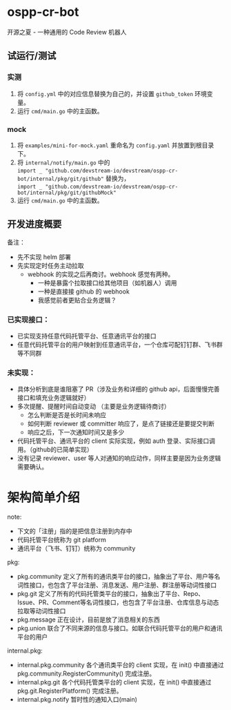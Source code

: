 # ospp-cr-bot
开源之夏 - 一种通用的 Code Review 机器人

## 试运行/测试
### 实测
1. 将 `config.yml` 中的对应信息替换为自己的，并设置 `github_token` 环境变量。
2. 运行 `cmd/main.go` 中的主函数。
### mock
1. 将 `examples/mini-for-mock.yaml` 重命名为 `config.yaml` 并放置到根目录下。
2. 将 `internal/notify/main.go` 中的  
`import _ "github.com/devstream-io/devstream/ospp-cr-bot/internal/pkg/git/github"` 替换为，  
`import _ "github.com/devstream-io/devstream/ospp-cr-bot/internal/pkg/git/githubMock"`
3. 运行 `cmd/main.go` 中的主函数。

## 开发进度概要
备注：
* 先不实现 helm 部署
* 先实现定时任务主动拉取
  * webhook 的实现之后再商讨。webhook 感觉有两种。
    * 一种是暴露个拉取接口给其他项目（如机器人）调用
    * 一种是直接接 github 的 webhook
    * 我感觉前者更贴合业务逻辑？

### 已实现接口：
* 已实现支持任意代码托管平台、任意通讯平台的接口
* 任意代码托管平台的用户映射到任意通讯平台，一个仓库可配钉钉群、飞书群等不同群

### 未实现：
* 具体分析到底是谁阻塞了 PR（涉及业务和详细的 github api，后面慢慢完善接口和填充业务逻辑就好）
* 多次提醒、提醒时间自动变动 （主要是业务逻辑待商讨）
  * 怎么判断是否是长时间未响应
  * 如何判断 reviewer 或 committer 响应了，是点了链接还是要提交判断
  * 响应之后，下一次通知时间又是多少
* 代码托管平台、通讯平台的 client 实际实现，例如 auth 登录、实际接口调用。（github的已简单实现）
* 没有记录 reviewer、user 等人对通知的响应动作，同样主要是因为业务逻辑需要确认。

# 架构简单介绍
note: 
* 下文的「注册」指的是把信息注册到内存中
* 代码托管平台统称为 git platform
* 通讯平台（飞书、钉钉）统称为 community

pkg:
- pkg.community 定义了所有的通讯类平台的接口，抽象出了平台、用户等名词性接口，也包含了平台注册、消息发送、用户注册、群注册等动词性接口
- pkg.git 定义了所有的代码托管类平台的接口，抽象出了平台、Repo、Issue、PR、Comment等名词性接口，也包含了平台注册、仓库信息与动态拉取等动词性接口
- pkg.message 正在设计，目前是放了消息相关的东西
- pkg.union 联合了不同来源的信息与接口。如联合代码托管平台的用户和通讯平台的用户

internal.pkg:
- internal.pkg.community 各个通讯类平台的 client 实现，在 init() 中直接通过 pkg.community.RegisterCommunity() 完成注册。
- internal.pkg.git 各个代码托管类平台的 client 实现，在 init() 中直接通过 pkg.git.RegisterPlatform() 完成注册。
- internal.pkg.notify 暂时性的通知入口(main)
